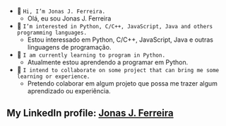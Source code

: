 - 👋 `Hi, I’m Jonas J. Ferreira.`
  - Olá, eu sou Jonas J. Ferreira
- 👀 `I’m interested in Python, C/C++, JavaScript, Java and others programming languages.`
  - Estou interessado em Python, C/C++, JavaScript, Java e outras linguagens de programação.
- 🌱 `I am currently learning to program in Python.`
  - Atualmente estou aprendendo a programar em Python.
- 💞️ `I intend to collaborate on some project that can bring me some learning or experience.`
  - Pretendo colaborar em algum projeto que possa me trazer algum aprendizado ou experiência.

## My LinkedIn profile: [Jonas J. Ferreira](https://www.linkedin.com/in/jonasjf/)

<!---
JonasJF360/JonasJF360 is a ✨ special ✨ repository because its `README.md` (this file) appears on your GitHub profile.
You can click the Preview link to take a look at your changes.
--->
